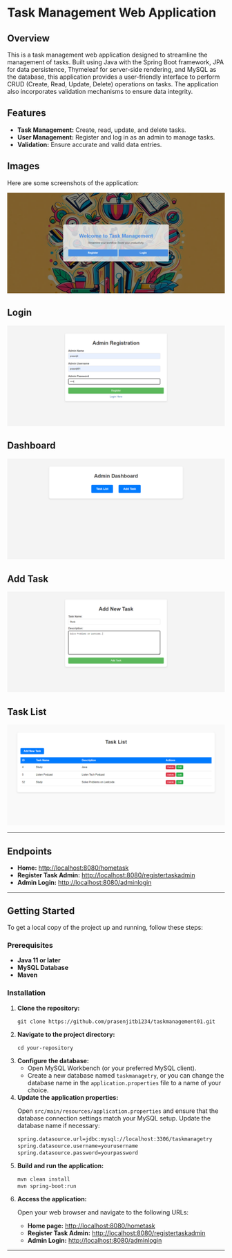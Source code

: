 # Task Management Web Application

## Overview

<p>This is a task management web application designed to streamline the management of tasks. Built using Java with the Spring Boot framework, JPA for data persistence, Thymeleaf for server-side rendering, and MySQL as the database, this application provides a user-friendly interface to perform  CRUD (Create, Read, Update, Delete) operations on tasks. The application also incorporates validation mechanisms to ensure data integrity.</p>

## Features

<ul>
  <li><strong>Task Management:</strong> Create, read, update, and delete tasks.</li>
  <li><strong>User Management:</strong> Register and log in as an admin to manage tasks.</li>
  <li><strong>Validation:</strong> Ensure accurate and valid data entries.</li>
</ul>

## Images

<p>Here are some screenshots of the application:</p>

<!-- Main Screenshot -->
<img src="Images/Task%20Management%20-%20localhost%2001.png" alt="Task Management Screenshot" style="max-width: 100%; height: auto;"/>

<!-- Add more images as needed -->
## Login
<img src="Images/Task%20Management%20-%20localhost%2002.png" alt="Task Management Screenshot" style="max-width: 100%; height: auto;"/>

## Dashboard
<img src="Images/Task%20Management%20Dashboard%20-%20localhost%2004.png" alt="Dashboard Screenshot" style="max-width: 100%; height: auto;"/>

## Add Task
<img src="Images/Task%20Management%20Add%20Task%20-%20localhost%2005.png" alt="Add Task Screenshot" style="max-width: 100%; height: auto;"/>

## Task List
<img src="Images/Task%20Management%20TaskList%20-%20localhost%2006.png" alt="Task List Screenshot" style="max-width: 100%; height: auto;"/>


<hr>



## Endpoints

<ul>
  <li><strong>Home:</strong> <a href="http://localhost:8080/hometask">http://localhost:8080/hometask</a></li>
  <li><strong>Register Task Admin:</strong> <a href="http://localhost:8080/registertaskadmin">http://localhost:8080/registertaskadmin</a></li>
  <li><strong>Admin Login:</strong> <a href="http://localhost:8080/adminlogin">http://localhost:8080/adminlogin</a></li>
</ul>

<hr>

## Getting Started

<p>To get a local copy of the project up and running, follow these steps:</p>

### Prerequisites

<ul>
  <li><strong>Java 11 or later</strong></li>
  <li><strong>MySQL Database</strong></li>
  <li><strong>Maven</strong></li>
</ul>

### Installation

<ol>
  <li><strong>Clone the repository:</strong>
    <pre><code>git clone https://github.com/prasenjitb1234/taskmanagement01.git</code></pre>
  </li>
  <li><strong>Navigate to the project directory:</strong>
    <pre><code>cd your-repository</code></pre>
  </li>
  <li><strong>Configure the database:</strong>
    <ul>
      <li>Open MySQL Workbench (or your preferred MySQL client).</li>
      <li>Create a new database named <code>taskmanagetry</code>, or you can change the database name in the <code>application.properties</code> file to a name of your choice.</li>
    </ul>
  </li>
  <li><strong>Update the application properties:</strong>
    <p>Open <code>src/main/resources/application.properties</code> and ensure that the database connection settings match your MySQL setup. Update the database name if necessary:</p>
    <pre><code>spring.datasource.url=jdbc:mysql://localhost:3306/taskmanagetry
spring.datasource.username=yourusername
spring.datasource.password=yourpassword</code></pre>
  </li>
  <li><strong>Build and run the application:</strong>
    <pre><code>mvn clean install
mvn spring-boot:run</code></pre>
  </li>
  <li><strong>Access the application:</strong>
    <p>Open your web browser and navigate to the following URLs:</p>
    <ul>
      <li><strong>Home page:</strong> <a href="http://localhost:8080/hometask">http://localhost:8080/hometask</a></li>
      <li><strong>Register Task Admin:</strong> <a href="http://localhost:8080/registertaskadmin">http://localhost:8080/registertaskadmin</a></li>
      <li><strong>Admin Login:</strong> <a href="http://localhost:8080/adminlogin">http://localhost:8080/adminlogin</a></li>
    </ul>
  </li>
</ol>

<hr>





